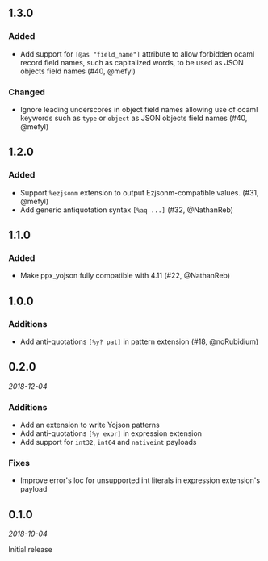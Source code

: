 ## 1.3.0

### Added

- Add support for `[@as "field_name"]` attribute to allow forbidden
  ocaml record field names, such as capitalized words, to be used as JSON
  objects field names (#40, @mefyl)

### Changed

- Ignore leading underscores in object field names allowing use
  of ocaml keywords such as `type` or `object` as JSON objects field names
  (#40, @mefyl)

## 1.2.0

### Added

- Support `%ezjsonm` extension to output Ezjsonm-compatible values.
  (#31, @mefyl)
- Add generic antiquotation syntax `[%aq ...]` (#32, @NathanReb)

## 1.1.0

### Added

- Make ppx_yojson fully compatible with 4.11 (#22, @NathanReb)

## 1.0.0

### Additions

- Add anti-quotations `[%y? pat]` in pattern extension (#18, @noRubidium)

## 0.2.0

*2018-12-04*

### Additions

- Add an extension to write Yojson patterns
- Add anti-quotations `[%y expr]` in expression extension
- Add support for `int32`, `int64` and `nativeint` payloads

### Fixes

- Improve error's loc for unsupported int literals in expression extension's payload

## 0.1.0

*2018-10-04*

Initial release
